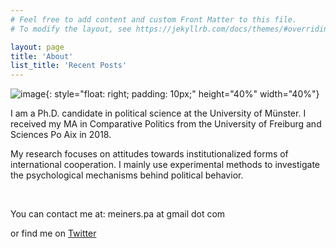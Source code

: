 ```yaml
---
# Feel free to add content and custom Front Matter to this file.
# To modify the layout, see https://jekyllrb.com/docs/themes/#overriding-theme-defaults

layout: page
title: 'About'
list_title: 'Recent Posts'
---
```


![image](/assets/Headshot_Meiners.png){: style="float: right; padding: 10px;"  height="40%" width="40%"}


I am a Ph.D. candidate in political science at the University of Münster. I received my MA in Comparative Politics from the University of Freiburg and Sciences Po Aix in 2018. 

My research focuses on attitudes towards institutionalized forms of international cooperation. I mainly use experimental methods to investigate the psychological mechanisms behind political behavior.

<br/>

You can contact me at: meiners.pa at gmail dot com


 or find me on [Twitter](https://twitter.com/pa_meiners)  



<br/>

